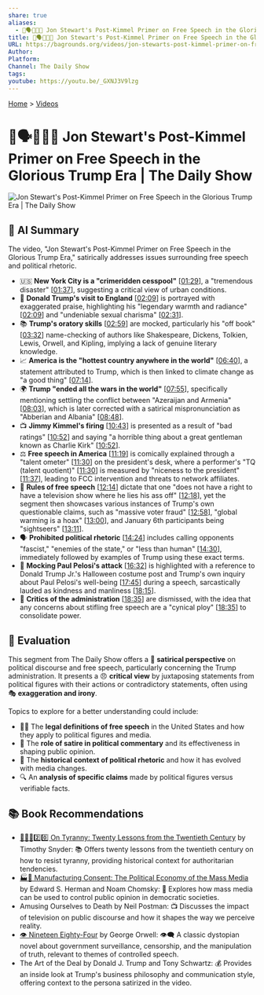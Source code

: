 ```yaml
---
share: true
aliases:
  - 🤡🗣️📰🇺🇸 Jon Stewart's Post-Kimmel Primer on Free Speech in the Glorious Trump Era | The Daily Show
title: 🤡🗣️📰🇺🇸 Jon Stewart's Post-Kimmel Primer on Free Speech in the Glorious Trump Era | The Daily Show
URL: https://bagrounds.org/videos/jon-stewarts-post-kimmel-primer-on-free-speech-in-the-glorious-trump-era-the-daily-show
Author:
Platform:
Channel: The Daily Show
tags:
youtube: https://youtu.be/_GXNJ3V9lzg
---
```

[Home](../index.md) > [Videos](./index.md)  
# 🤡🗣️📰🇺🇸 Jon Stewart's Post-Kimmel Primer on Free Speech in the Glorious Trump Era | The Daily Show  
![Jon Stewart's Post-Kimmel Primer on Free Speech in the Glorious Trump Era | The Daily Show](https://youtu.be/_GXNJ3V9lzg)  
  
## 🤖 AI Summary  
The video, "Jon Stewart's Post-Kimmel Primer on Free Speech in the Glorious Trump Era," satirically addresses issues surrounding free speech and political rhetoric.  
  
* 🇺🇸 **New York City is a "crimeridden cesspool"** \[[01:29](http://www.youtube.com/watch?v=_GXNJ3V9lzg&t=89)], a "tremendous disaster" \[[01:37](http://www.youtube.com/watch?v=_GXNJ3V9lzg&t=97)], suggesting a critical view of urban conditions.  
* 👑 **Donald Trump's visit to England** \[[02:09](http://www.youtube.com/watch?v=_GXNJ3V9lzg&t=129)] is portrayed with exaggerated praise, highlighting his "legendary warmth and radiance" \[[02:09](http://www.youtube.com/watch?v=_GXNJ3V9lzg&t=129)] and "undeniable sexual charisma" \[[02:31](http://www.youtube.com/watch?v=_GXNJ3V9lzg&t=151)].  
* 📚 **Trump's oratory skills** \[[02:59](http://www.youtube.com/watch?v=_GXNJ3V9lzg&t=179)] are mocked, particularly his "off book" \[[03:32](http://www.youtube.com/watch?v=_GXNJ3V9lzg&t=212)] name-checking of authors like Shakespeare, Dickens, Tolkien, Lewis, Orwell, and Kipling, implying a lack of genuine literary knowledge.  
* 📈 **America is the "hottest country anywhere in the world"** \[[06:40](http://www.youtube.com/watch?v=_GXNJ3V9lzg&t=400)], a statement attributed to Trump, which is then linked to climate change as "a good thing" \[[07:14](http://www.youtube.com/watch?v=_GXNJ3V9lzg&t=434)].  
* 🌍 **Trump "ended all the wars in the world"** \[[07:55](http://www.youtube.com/watch?v=_GXNJ3V9lzg&t=475)], specifically mentioning settling the conflict between "Azeraijan and Armenia" \[[08:03](http://www.youtube.com/watch?v=_GXNJ3V9lzg&t=483)], which is later corrected with a satirical mispronunciation as "Abberian and Albania" \[[08:48](http://www.youtube.com/watch?v=_GXNJ3V9lzg&t=528)].  
* 📺 **Jimmy Kimmel's firing** \[[10:43](http://www.youtube.com/watch?v=_GXNJ3V9lzg&t=643)] is presented as a result of "bad ratings" \[[10:52](http://www.youtube.com/watch?v=_GXNJ3V9lzg&t=652)] and saying "a horrible thing about a great gentleman known as Charlie Kirk" \[[10:52](http://www.youtube.com/watch?v=_GXNJ3V9lzg&t=652)].  
* ⚖️ **Free speech in America** \[[11:19](http://www.youtube.com/watch?v=_GXNJ3V9lzg&t=679)] is comically explained through a "talent ometer" \[[11:30](http://www.youtube.com/watch?v=_GXNJ3V9lzg&t=690)] on the president's desk, where a performer's "TQ (talent quotient)" \[[11:30](http://www.youtube.com/watch?v=_GXNJ3V9lzg&t=690)] is measured by "niceness to the president" \[[11:37](http://www.youtube.com/watch?v=_GXNJ3V9lzg&t=697)], leading to FCC intervention and threats to network affiliates.  
* 🚫 **Rules of free speech** \[[12:14](http://www.youtube.com/watch?v=_GXNJ3V9lzg&t=734)] dictate that one "does not have a right to have a television show where he lies his ass off" \[[12:18](http://www.youtube.com/watch?v=_GXNJ3V9lzg&t=738)], yet the segment then showcases various instances of Trump's own questionable claims, such as "massive voter fraud" \[[12:58](http://www.youtube.com/watch?v=_GXNJ3V9lzg&t=778)], "global warming is a hoax" \[[13:00](http://www.youtube.com/watch?v=_GXNJ3V9lzg&t=780)], and January 6th participants being "sightseers" \[[13:11](http://www.youtube.com/watch?v=_GXNJ3V9lzg&t=791)].  
* 🗣️ **Prohibited political rhetoric** \[[14:24](http://www.youtube.com/watch?v=_GXNJ3V9lzg&t=864)] includes calling opponents "fascist," "enemies of the state," or "less than human" \[[14:30](http://www.youtube.com/watch?v=_GXNJ3V9lzg&t=870)], immediately followed by examples of Trump using these exact terms.  
* 🔨 **Mocking Paul Pelosi's attack** \[[16:32](http://www.youtube.com/watch?v=_GXNJ3V9lzg&t=992)] is highlighted with a reference to Donald Trump Jr.'s Halloween costume post and Trump's own inquiry about Paul Pelosi's well-being \[[17:45](http://www.youtube.com/watch?v=_GXNJ3V9lzg&t=1065)] during a speech, sarcastically lauded as kindness and manliness \[[18:15](http://www.youtube.com/watch?v=_GXNJ3V9lzg&t=1095)].  
* 🤫 **Critics of the administration** \[[18:35](http://www.youtube.com/watch?v=_GXNJ3V9lzg&t=1115)] are dismissed, with the idea that any concerns about stifling free speech are a "cynical ploy" \[[18:35](http://www.youtube.com/watch?v=_GXNJ3V9lzg&t=1115)] to consolidate power.  
  
## 🤔 Evaluation  
This segment from The Daily Show offers a 🤣 **satirical perspective** on political discourse and free speech, particularly concerning the Trump administration. It presents a 😠 **critical view** by juxtaposing statements from political figures with their actions or contradictory statements, often using 🎭 **exaggeration and irony**.  
  
Topics to explore for a better understanding could include:  
* 🧑‍⚖️ The **legal definitions of free speech** in the United States and how they apply to political figures and media.  
* 🎤 The **role of satire in political commentary** and its effectiveness in shaping public opinion.  
* 📜 The **historical context of political rhetoric** and how it has evolved with media changes.  
* 🔍 An **analysis of specific claims** made by political figures versus verifiable facts.  
  
## 📚 Book Recommendations  
* [👑🚫📜2️⃣0️⃣ On Tyranny: Twenty Lessons from the Twentieth Century](../books/on-tyranny.md) by Timothy Snyder: 📚 Offers twenty lessons from the twentieth century on how to resist tyranny, providing historical context for authoritarian tendencies.  
* [🏭🫡 Manufacturing Consent: The Political Economy of the Mass Media](../books/manufacturing-consent.md) by Edward S. Herman and Noam Chomsky: 📖 Explores how mass media can be used to control public opinion in democratic societies.  
* Amusing Ourselves to Death by Neil Postman: 📺 Discusses the impact of television on public discourse and how it shapes the way we perceive reality.  
* [👁️ Nineteen Eighty-Four](../books/1984.md) by George Orwell: 👁️‍🗨️ A classic dystopian novel about government surveillance, censorship, and the manipulation of truth, relevant to themes of controlled speech.  
* The Art of the Deal by Donald J. Trump and Tony Schwartz: 💰 Provides an inside look at Trump's business philosophy and communication style, offering context to the persona satirized in the video.